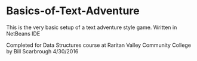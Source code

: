 # Basics-of-Text-Adventure
This is the very basic setup of a text adventure style game.
Written in NetBeans IDE

Completed for Data Structures course at Raritan Valley Community College
by Bill Scarbrough 4/30/2016
